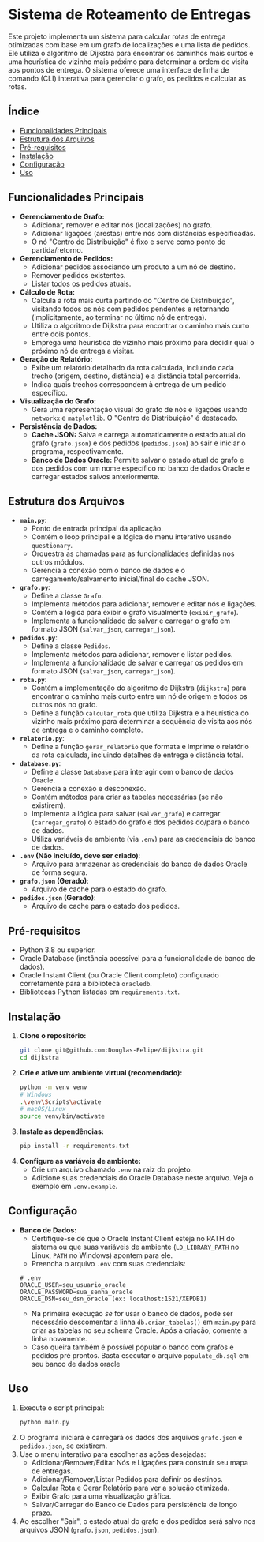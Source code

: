 # Sistema de Roteamento de Entregas

Este projeto implementa um sistema para calcular rotas de entrega otimizadas com base em um grafo de localizações e uma lista de pedidos. Ele utiliza o algoritmo de Dijkstra para encontrar os caminhos mais curtos e uma heurística de vizinho mais próximo para determinar a ordem de visita aos pontos de entrega. O sistema oferece uma interface de linha de comando (CLI) interativa para gerenciar o grafo, os pedidos e calcular as rotas.

## Índice
- [Funcionalidades Principais](#funcionalidades-principais)
- [Estrutura dos Arquivos](#estrutura-dos-arquivos)
- [Pré-requisitos](#pré-requisitos)
- [Instalação](#instalação)
- [Configuração](#configuração)
- [Uso](#uso)

## Funcionalidades Principais

*   **Gerenciamento de Grafo:**
    *   Adicionar, remover e editar nós (localizações) no grafo.
    *   Adicionar ligações (arestas) entre nós com distâncias especificadas.
    *   O nó "Centro de Distribuição" é fixo e serve como ponto de partida/retorno.
*   **Gerenciamento de Pedidos:**
    *   Adicionar pedidos associando um produto a um nó de destino.
    *   Remover pedidos existentes.
    *   Listar todos os pedidos atuais.
*   **Cálculo de Rota:**
    *   Calcula a rota mais curta partindo do "Centro de Distribuição", visitando todos os nós com pedidos pendentes e retornando (implicitamente, ao terminar no último nó de entrega).
    *   Utiliza o algoritmo de Dijkstra para encontrar o caminho mais curto entre dois pontos.
    *   Emprega uma heurística de vizinho mais próximo para decidir qual o próximo nó de entrega a visitar.
*   **Geração de Relatório:**
    *   Exibe um relatório detalhado da rota calculada, incluindo cada trecho (origem, destino, distância) e a distância total percorrida.
    *   Indica quais trechos correspondem à entrega de um pedido específico.
*   **Visualização do Grafo:**
    *   Gera uma representação visual do grafo de nós e ligações usando `networkx` e `matplotlib`. O "Centro de Distribuição" é destacado.
*   **Persistência de Dados:**
    *   **Cache JSON:** Salva e carrega automaticamente o estado atual do grafo (`grafo.json`) e dos pedidos (`pedidos.json`) ao sair e iniciar o programa, respectivamente.
    *   **Banco de Dados Oracle:** Permite salvar o estado atual do grafo e dos pedidos com um nome específico no banco de dados Oracle e carregar estados salvos anteriormente.

## Estrutura dos Arquivos

*   **`main.py`**:
    *   Ponto de entrada principal da aplicação.
    *   Contém o loop principal e a lógica do menu interativo usando `questionary`.
    *   Orquestra as chamadas para as funcionalidades definidas nos outros módulos.
    *   Gerencia a conexão com o banco de dados e o carregamento/salvamento inicial/final do cache JSON.
*   **`grafo.py`**:
    *   Define a classe `Grafo`.
    *   Implementa métodos para adicionar, remover e editar nós e ligações.
    *   Contém a lógica para exibir o grafo visualmente (`exibir_grafo`).
    *   Implementa a funcionalidade de salvar e carregar o grafo em formato JSON (`salvar_json`, `carregar_json`).
*   **`pedidos.py`**:
    *   Define a classe `Pedidos`.
    *   Implementa métodos para adicionar, remover e listar pedidos.
    *   Implementa a funcionalidade de salvar e carregar os pedidos em formato JSON (`salvar_json`, `carregar_json`).
*   **`rota.py`**:
    *   Contém a implementação do algoritmo de Dijkstra (`dijkstra`) para encontrar o caminho mais curto entre um nó de origem e todos os outros nós no grafo.
    *   Define a função `calcular_rota` que utiliza Dijkstra e a heurística do vizinho mais próximo para determinar a sequência de visita aos nós de entrega e o caminho completo.
*   **`relatorio.py`**:
    *   Define a função `gerar_relatorio` que formata e imprime o relatório da rota calculada, incluindo detalhes de entrega e distância total.
*   **`database.py`**:
    *   Define a classe `Database` para interagir com o banco de dados Oracle.
    *   Gerencia a conexão e desconexão.
    *   Contém métodos para criar as tabelas necessárias (se não existirem).
    *   Implementa a lógica para salvar (`salvar_grafo`) e carregar (`carregar_grafo`) o estado do grafo e dos pedidos do/para o banco de dados.
    *   Utiliza variáveis de ambiente (via `.env`) para as credenciais do banco de dados.
*   **`.env` (Não incluído, deve ser criado)**:
    *   Arquivo para armazenar as credenciais do banco de dados Oracle de forma segura.
*   **`grafo.json` (Gerado)**:
    *   Arquivo de cache para o estado do grafo.
*   **`pedidos.json` (Gerado)**:
    *   Arquivo de cache para o estado dos pedidos.

## Pré-requisitos

*   Python 3.8 ou superior.
*   Oracle Database (instância acessível para a funcionalidade de banco de dados).
*   Oracle Instant Client (ou Oracle Client completo) configurado corretamente para a biblioteca `oracledb`.
*   Bibliotecas Python listadas em `requirements.txt`.

## Instalação

1.  **Clone o repositório:**
    ```bash
    git clone git@github.com:Douglas-Felipe/dijkstra.git
    cd dijkstra
    ```
2.  **Crie e ative um ambiente virtual (recomendado):**
    ```bash
    python -m venv venv
    # Windows
    .\venv\Scripts\activate
    # macOS/Linux
    source venv/bin/activate
    ```
3.  **Instale as dependências:**
    ```bash
    pip install -r requirements.txt
    ```
4.  **Configure as variáveis de ambiente:**
    *   Crie um arquivo chamado `.env` na raiz do projeto.
    *   Adicione suas credenciais do Oracle Database neste arquivo. Veja o exemplo em `.env.example`.

## Configuração

*   **Banco de Dados:**
    *   Certifique-se de que o Oracle Instant Client esteja no PATH do sistema ou que suas variáveis de ambiente (`LD_LIBRARY_PATH` no Linux, `PATH` no Windows) apontem para ele.
    *   Preencha o arquivo `.env` com suas credenciais:
      ```dotenv
      # .env
      ORACLE_USER=seu_usuario_oracle
      ORACLE_PASSWORD=sua_senha_oracle
      ORACLE_DSN=seu_dsn_oracle (ex: localhost:1521/XEPDB1)
      ```
    *   Na primeira execução *se* for usar o banco de dados, pode ser necessário descomentar a linha `db.criar_tabelas()` em `main.py` para criar as tabelas no seu schema Oracle. Após a criação, comente a linha novamente.
    * Caso queira também é possível popular o banco com grafos e pedidos pré prontos. Basta esecutar o arquivo `populate_db.sql` em seu banco de dados oracle

## Uso

1.  Execute o script principal:
    ```bash
    python main.py
    ```
2.  O programa iniciará e carregará os dados dos arquivos `grafo.json` e `pedidos.json`, se existirem.
3.  Use o menu interativo para escolher as ações desejadas:
    *   Adicionar/Remover/Editar Nós e Ligações para construir seu mapa de entregas.
    *   Adicionar/Remover/Listar Pedidos para definir os destinos.
    *   Calcular Rota e Gerar Relatório para ver a solução otimizada.
    *   Exibir Grafo para uma visualização gráfica.
    *   Salvar/Carregar do Banco de Dados para persistência de longo prazo.
4.  Ao escolher "Sair", o estado atual do grafo e dos pedidos será salvo nos arquivos JSON (`grafo.json`, `pedidos.json`).

